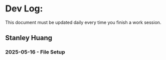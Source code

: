 # Dev Log:

This document must be updated daily every time you finish a work session.

## Stanley Huang

### 2025-05-16 - File Setup
